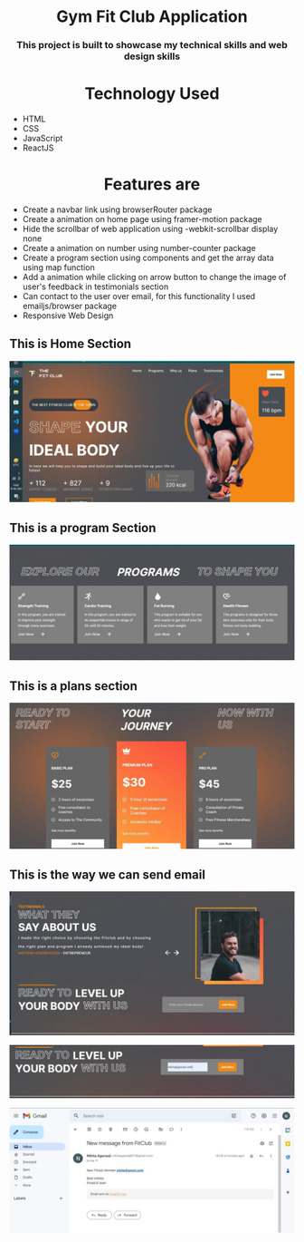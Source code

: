 <h1 align="center">Gym Fit Club Application</h1>
<h3 align="center">This project is built to showcase my technical skills and web design skills </h3>
<h1 align="center">Technology Used</h1>
<ul>
<li>HTML</li>
<li>CSS</li>
<li>JavaScript</li>
<li>ReactJS</li>
</ul>
<h1 align="center">Features are</h1>
<ul>
<li>Create a navbar link using browserRouter package</li>
<li>Create a animation on home page using framer-motion package </li>
<li>Hide the scrollbar of web application using -webkit-scrollbar display none </li>
<li>Create a animation on number using number-counter package</li>
<li>Create a program section using components and get the array data using map function </li>
<li>Add a animation while clicking on arrow button to change the image of user's feedback in testimonials section</li>
<li>Can contact to the user over email, for this functionality I used emailjs/browser package </li>
<li>Responsive Web Design</li>
</ul>

## This is Home Section

![This is an Image](./Image/pic6.jpeg)

## This is a program Section

![This is an Image](./Image/pic5.jpeg)

## This is a plans section

![This is an Image](./Image/pic4.jpeg)

## This is the way we can send email

![This is an Image](./Image/pic3.jpeg)

![This is an Image](./Image/pic2.jpeg)

![This is an Image](./Image/pic1.jpeg)
